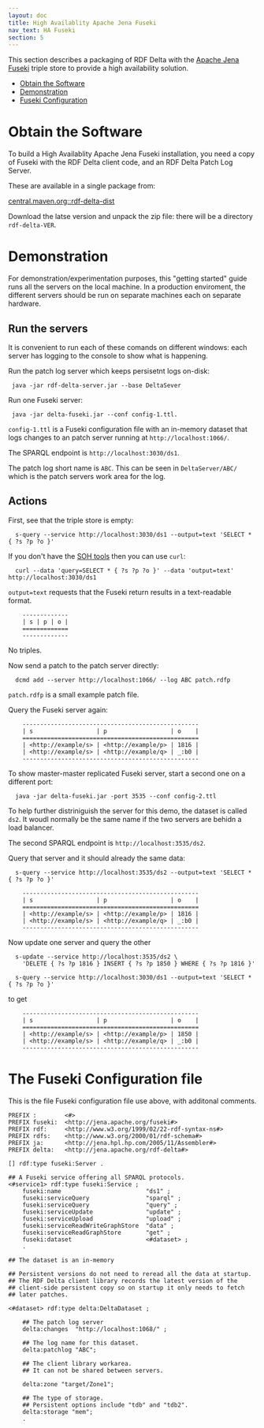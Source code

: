 ```yaml
---
layout: doc
title: High Availablity Apache Jena Fuseki
nav_text: HA Fuseki
section: 5
---
```

This section describes a packaging of RDF Delta with the
[Apache Jena Fuseki](https://jena.apache.org/documentation/fuseki2/index.html)
triple store to provide a high availability solution.

* [Obtain the Software](#software)
* [Demonstration](#demonstration)
* [Fuseki Configuration](#fuseki-config)

# Obtain the Software

To build a High Availablity Apache Jena Fuseki installation, you need a
copy of Fuseki with the RDF Delta client code, and an RDF Delta Patch Log
Server.

These are available in a single package from:

[central.maven.org::rdf-delta-dist](http://central.maven.org/maven2/org/seaborne/org/seaborne/rdf-delta/rdf-delta-dist/)

Download the latse version and unpack the zip file: there will be a
directory `rdf-delta-VER`.

# Demonstration

For demonstration/experimentation purposes, this "getting started" guide
runs all the servers on the local machine.  In a production enviroment,
the different servers should be run on separate machines each on
separate hardware.

## Run the servers

It is convenient to run each of these comands on different windows: each
server has logging to the console to show what is happening.

Run the patch log server which keeps persisetnt logs on-disk:

```
 java -jar rdf-delta-server.jar --base DeltaSever
```

Run one Fuseki server:

```
 java -jar delta-fuseki.jar --conf config-1.ttl.
```

`config-1.ttl` is a Fuseki configuration file with an in-memory dataset
that logs changes to an patch server running at `http://localhost:1066/`.

The SPARQL endpoint is `http://localhost:3030/ds1`.

The patch log short name is `ABC`. This can be seen in
`DeltaServer/ABC/` which is the patch servers work area for the log.

## Actions

First, see that the triple store is empty:

```
  s-query --service http://localhost:3030/ds1 --output=text 'SELECT * { ?s ?p ?o }'
```

If you don't have the 
[SOH tools](https://jena.apache.org/documentation/serving_data/) then
you can use `curl`:

```
  curl --data 'query=SELECT * { ?s ?p ?o }' --data 'output=text' http://localhost:3030/ds1
```

`output=text` requests that the Fuseki return results in a text-readable
format.

```
    -------------
    | s | p | o |
    =============
    -------------
```
No triples.

Now send a patch to the patch server directly:

```
  dcmd add --server http://localhost:1066/ --log ABC patch.rdfp
```
`patch.rdfp` is a small example patch file. 

Query the Fuseki server again:
```
    --------------------------------------------------
    | s                  | p                  | o    |
    ==================================================
    | <http://example/s> | <http://example/p> | 1816 |
    | <http://example/s> | <http://example/q> | _:b0 |
    --------------------------------------------------
```

To show master-master replicated Fuseki server, start a second one on a
different port:

```
  java -jar delta-fuseki.jar -port 3535 --conf config-2.ttl
```

To help further distriniguish the server for this demo, the dataset is
called `ds2`. It woudl normally be the same name if the two servers are
behidn a load balancer.

The second  SPARQL endpoint is `http://localhost:3535/ds2`.

Query that server and it should already the same data:

```
  s-query --service http://localhost:3535/ds2 --output=text 'SELECT * { ?s ?p ?o }'
```
```
    --------------------------------------------------
    | s                  | p                  | o    |
    ==================================================
    | <http://example/s> | <http://example/p> | 1816 |
    | <http://example/s> | <http://example/q> | _:b0 |
    --------------------------------------------------
```

Now update one server and query the other

```
  s-update --service http://localhost:3535/ds2 \  
    'DELETE { ?s ?p 1816 } INSERT { ?s ?p 1850 } WHERE { ?s ?p 1816 }'
```

```
  s-query --service http://localhost:3030/ds1 --output=text 'SELECT * { ?s ?p ?o }'
```
to get 
```
    --------------------------------------------------
    | s                  | p                  | o    |
    ==================================================
    | <http://example/s> | <http://example/p> | 1850 |
    | <http://example/s> | <http://example/q> | _:b0 |
    --------------------------------------------------
```

# <a name="fuseki-config"></a>The Fuseki Configuration file


This is the file Fuseki configuration file use above, with additonal
comments.

```
PREFIX :        <#>
PREFIX fuseki:  <http://jena.apache.org/fuseki#>
PREFIX rdf:     <http://www.w3.org/1999/02/22-rdf-syntax-ns#>
PREFIX rdfs:    <http://www.w3.org/2000/01/rdf-schema#>
PREFIX ja:      <http://jena.hpl.hp.com/2005/11/Assembler#>
PREFIX delta:   <http://jena.apache.org/rdf-delta#>

[] rdf:type fuseki:Server .

## A Fuseki service offering all SPARQL protocols.
<#service1> rdf:type fuseki:Service ;
    fuseki:name                        "ds1" ;
    fuseki:serviceQuery                "sparql" ;
    fuseki:serviceQuery                "query" ;
    fuseki:serviceUpdate               "update" ;
    fuseki:serviceUpload               "upload" ;
    fuseki:serviceReadWriteGraphStore  "data" ;     
    fuseki:serviceReadGraphStore       "get" ;
    fuseki:dataset                     <#dataset> ;
    .

## The dataset is an in-memory 

## Persistent versions do not need to reread all the data at startup.
## The RDF Delta client library records the latest version of the
## client-side persistent copy so on startup it only needs to fetch
## later patches.

<#dataset> rdf:type delta:DeltaDataset ;

    ## The patch log server
    delta:changes  "http://localhost:1068/" ;
    
    ## The log name for this dataset.
    delta:patchlog "ABC";

    ## The client library workarea.
    ## It can not be shared between servers.

    delta:zone "target/Zone1";

    ## The type of storage.
    ## Persistent options include "tdb" and "tdb2".
    delta:storage "mem";
    .
```
